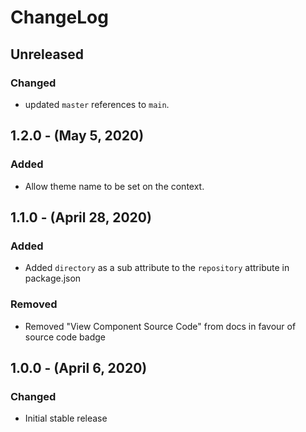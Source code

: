 ChangeLog
=========

Unreleased
----------
### Changed
* updated `master` references to `main`.

1.2.0 - (May 5, 2020)
------------------
### Added
* Allow theme name to be set on the context.

1.1.0 - (April 28, 2020)
------------------
### Added
* Added `directory` as a sub attribute to the `repository` attribute in package.json

### Removed
* Removed "View Component Source Code" from docs in favour of source code badge

1.0.0 - (April 6, 2020)
------------------
### Changed
* Initial stable release
